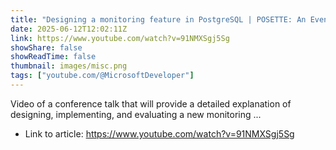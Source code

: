 ```yaml
---
title: "Designing a monitoring feature in PostgreSQL | POSETTE: An Event for Postgres 2025"
date: 2025-06-12T12:02:11Z
link: https://www.youtube.com/watch?v=91NMXSgj5Sg
showShare: false
showReadTime: false
thumbnail: images/misc.png
tags: ["youtube.com/@MicrosoftDeveloper"]
---
```

Video of a conference talk that will provide a detailed explanation of designing, implementing, and evaluating a new monitoring ...

- Link to article: https://www.youtube.com/watch?v=91NMXSgj5Sg